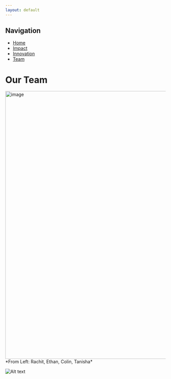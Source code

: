 ```yaml
---
layout: default
---
```


## Navigation
- [Home](https://soundforsight.github.io/hope/)
- [Impact](https://soundforsight.github.io/hope/impact)
- [Innovation](https://soundforsight.github.io/hope/innovation)
- [Team](https://soundforsight.github.io/hope/team)

# Our Team

 <img width="840" alt="image" src="https://github.com/rachit-j/ww3/assets/56803677/0b8ed455-6bf9-469e-a4b9-b788f75a2bd1">
 *From Left: Rachit, Ethan, Colin, Tanisha*

![Alt text](TeamDescription.png)